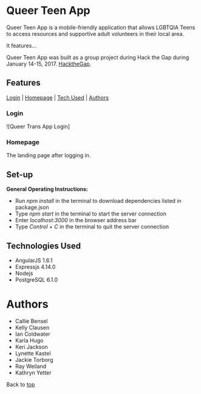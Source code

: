 
# <a name="top">Queer Teen App</a>
Queer Teen App is a mobile-friendly application that allows LGBTQIA Teens to access resources and supportive adult volunteers in their local area. 

It features...

Queer Teen App was built as a group project during Hack the Gap during January 14-15, 2017. [HacktheGap](https://www.hackthegap.com/).


## Features
[Login](#login) | [Homepage](#homepage) | [Tech Used](#tech) | [Authors](#authors)

### <a name="login">Login</a>
![Queer Trans App Login]



### <a name="homepage">Homepage</a>
The landing page after logging in.


## <a name="setup">Set-up</a>


__General Operating Instructions:__   
- Run *npm install* in the terminal to download dependencies listed in package.json  
- Type *npm start* in the terminal to start the server connection  
- Enter *localhost:3000* in the browser address bar  
- Type *Control + C* in the terminal to quit the server connection

## <a name="tech">Technologies Used</a>
- AngularJS 1.6.1
- Expressjs 4.14.0
- Nodejs
- PostgreSQL 6.1.0

# <a name="authors">Authors</a>
- Callie Bensel
- Kelly Clausen
- Ian Coldwater
- Karla Hugo
- Keri Jackson
- Lynette Kastel
- Jackie Torborg  
- Ray Weiland
- Kathryn Yetter





Back to [top](#top)
